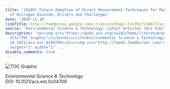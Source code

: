 ```yaml
---
title: '[ASAP] Future Adoption of Direct Measurement Techniques for Regulatory Measurements
  of Nitrogen Dioxide: Drivers and Challenges'
date: '2020-11-10'
linkTitle: http://feedproxy.google.com/~r/acs/esthag/~3/o76iTs1GKlY/acs.est.0c04709
source: 'Environmental Science & Technology: Latest Articles (ACS Publications)'
description: '<p><img src="https://pubs.acs.org/na101/home/literatum/publisher/achs/journals/content/esthag/0/esthag.ahead-of-print/acs.est.0c04709/20201110/images/medium/es0c04709_0001.gif"
  alt="TOC Graphic"/></p><div><cite>Environmental Science & Technology</cite></div><div>DOI:
  10.1021/acs.est.0c04709</div><img src="http://feeds.feedburner.com/~r/acs/esthag/~4/o76iTs1GKlY"
  height="1" width="1" ...'
disable_comments: true
---
```

<p><img src="https://pubs.acs.org/na101/home/literatum/publisher/achs/journals/content/esthag/0/esthag.ahead-of-print/acs.est.0c04709/20201110/images/medium/es0c04709_0001.gif" alt="TOC Graphic"/></p><div><cite>Environmental Science & Technology</cite></div><div>DOI: 10.1021/acs.est.0c04709</div><img src="http://feeds.feedburner.com/~r/acs/esthag/~4/o76iTs1GKlY" height="1" width="1" ...